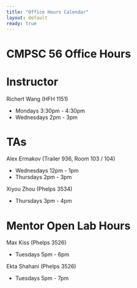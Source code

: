 ```yaml
---
title: "Office Hours Calendar"
layout: default
ready: true
---
```


<h1><strong>CMPSC 56 Office Hours</strong></h1>

# Instructor
Richert Wang (HFH 1151)

* Mondays 3:30pm - 4:30pm
* Wednesdays 2pm - 3pm

# TAs

Alex Ermakov (Trailer 936, Room 103 / 104)

* Wednesdays 12pm - 1pm
* Thursdays 2pm - 3pm

Xiyou Zhou (Phelps 3534)

* Thursdays 3pm - 4pm

# Mentor Open Lab Hours

Max Kiss (Phelps 3526)

* Tuesdays 5pm - 6pm

Ekta Shahani (Phelps 3526)

* Tuesdays 5pm - 7pm 
